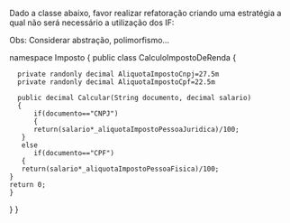 Dado a classe abaixo, favor realizar refatoração criando uma estratégia a qual não será necessário a utilização dos IF:

Obs: Considerar abstração, polimorfismo...

namespace Imposto { 
    public class CalculoImpostoDeRenda { 

      private randonly decimal AliquotaImpostoCnpj=27.5m 
      private randonly decimal AliquotaImpostoCpf=22.5m

      public decimal Calcular(String documento, decimal salario)
      {
          if(documento=="CNPJ")
          {
          return(salario*_aliquotaImpostoPessoaJuridica)/100;
       }
       else
          if(documento=="CPF")
       {
       return(salario*_aliquotaImpostoPessoaFisica)/100;
    }
    return 0;
    }
  }
}

